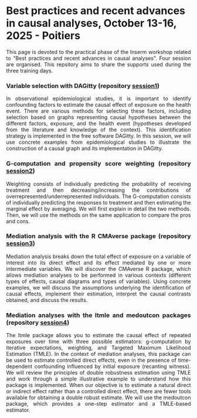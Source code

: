 # Best practices and recent advances in causal analyses, October 13-16, 2025 - Poitiers

<div style="text-align: justify">

This page is devoted to the practical phase of the Inserm workshop related to "Best practices and recent advances in causal analyses". Four session are organised. This repsitory aims to share the supports used during the three training days.

### Variable selection with DAGitty (repository [session1](https://github.com/chupverse/causal-workshop/session1))

In observational epidemiological studies, it is important to identify confounding factors to estimate the causal effect of exposure on the health event. There are various methods for selecting these factors, including selection based on graphs representing causal hypotheses between the different factors, exposure, and the health event (hypotheses developed from the literature and knowledge of the context). This identification strategy is implemented in the free software DAGitty. In this session, we will use concrete examples from epidemiological studies to illustrate the construction of a causal graph and its implementation in DAGitty.


### G-computation and propensity score weighting  (repository [session2](https://github.com/chupverse/causal-workshop/session2))


Weighting consists of individually predicting the probability of receiving treatment and then decreasing/increasing the contributions of overrepresented/underrepresented individuals. The G-computation consists of individually predicting the responses to treatment and then estimating the marginal effect by averaging. We will first explain in detail the two methods. Then, we will use the methods on the same application to compare the pros and cons.


### Mediation analysis with the R CMAverse package  (repository [session3](https://github.com/chupverse/causal-workshop/session3))

Mediation analysis breaks down the total effect of exposure on a variable of interest into its direct effect and its effect mediated by one or more intermediate variables. We will discover the CMAverse R package, which allows mediation analyses to be performed in various contexts (different types of effects, causal diagrams and types of variables). Using concrete examples, we will discuss the assumptions underlying the identification of causal effects, implement their estimation, interpret the causal contrasts obtained, and discuss the results.

### Mediation analyses with the ltmle and medoutcon packages   (repository [session4](https://github.com/chupverse/causal-workshop/session4))


The ltmle package allows you to estimate the causal effect of repeated exposures over time with three possible estimators: g-computation by iterative expectations, weighting, and Targeted Maximum Likelihood Estimation (TMLE). In the context of mediation analyses, this package can be used to estimate controlled direct effects, even in the presence of time-dependent confounding influenced by initial exposure (recanting witness). We will review the principles of double robustness estimation using TMLE and work through a simple illustrative example to understand how this package is implemented. When our objective is to estimate a natural direct or indirect effect rather than a controlled direct effect, there are fewer tools available for obtaining a double robust estimate. We will use the medoutcon package, which provides a one-step estimator and a TMLE-based estimator.
